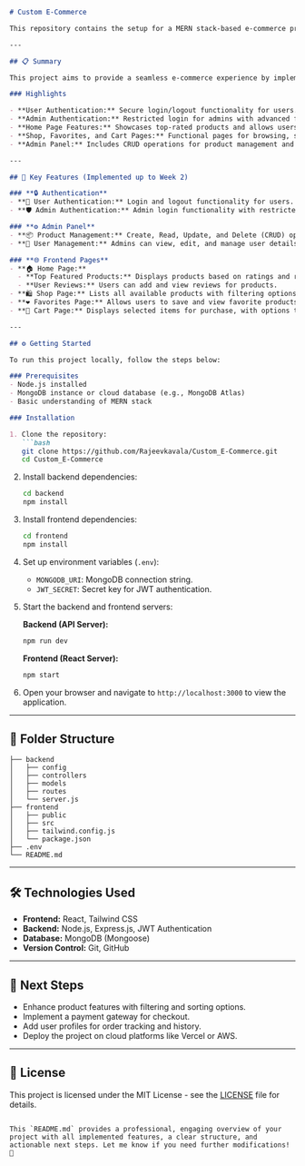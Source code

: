 
```markdown
# Custom E-Commerce

This repository contains the setup for a MERN stack-based e-commerce project, designed to demonstrate a full-stack application with user and admin functionalities. The project integrates a responsive frontend, a powerful backend, and a robust database.

---

## 📋 Summary

This project aims to provide a seamless e-commerce experience by implementing user authentication, an admin panel for product and user management, and interactive pages for shopping, reviews, and more.

### Highlights

- **User Authentication:** Secure login/logout functionality for users.
- **Admin Authentication:** Restricted login for admins with advanced features.
- **Home Page Features:** Showcases top-rated products and allows users to add and view reviews.
- **Shop, Favorites, and Cart Pages:** Functional pages for browsing, saving, and purchasing products.
- **Admin Panel:** Includes CRUD operations for product management and user administration.

---

## 🔑 Key Features (Implemented up to Week 2)

### **🔒 Authentication**
- **👤 User Authentication:** Login and logout functionality for users.
- **🛡️ Admin Authentication:** Admin login functionality with restricted access to admin features.

### **⚙️ Admin Panel**
- **📦 Product Management:** Create, Read, Update, and Delete (CRUD) operations for products.
- **👥 User Management:** Admins can view, edit, and manage user details.

### **🌐 Frontend Pages**
- **🏠 Home Page:**
  - **Top Featured Products:** Displays products based on ratings and reviews.
  - **User Reviews:** Users can add and view reviews for products.
- **🛍️ Shop Page:** Lists all available products with filtering options.
- **❤️ Favorites Page:** Allows users to save and view favorite products.
- **🛒 Cart Page:** Displays selected items for purchase, with options to edit quantities or proceed to checkout.

---

## ⚙️ Getting Started

To run this project locally, follow the steps below:

### Prerequisites
- Node.js installed
- MongoDB instance or cloud database (e.g., MongoDB Atlas)
- Basic understanding of MERN stack

### Installation

1. Clone the repository:
   ```bash
   git clone https://github.com/Rajeevkavala/Custom_E-Commerce.git
   cd Custom_E-Commerce
   ```

2. Install backend dependencies:
   ```bash
   cd backend
   npm install
   ```

3. Install frontend dependencies:
   ```bash
   cd frontend
   npm install
   ```

4. Set up environment variables (`.env`):
   - `MONGODB_URI`: MongoDB connection string.
   - `JWT_SECRET`: Secret key for JWT authentication.

5. Start the backend and frontend servers:

   **Backend (API Server):**
   ```bash
   npm run dev
   ```

   **Frontend (React Server):**
   ```bash
   npm start
   ```

6. Open your browser and navigate to `http://localhost:3000` to view the application.

---

## 📂 Folder Structure

```plaintext
├── backend
│   ├── config
│   ├── controllers
│   ├── models
│   ├── routes
│   └── server.js
├── frontend
│   ├── public
│   ├── src
│   ├── tailwind.config.js
│   └── package.json
├── .env
└── README.md
```

---

## 🛠️ Technologies Used

- **Frontend:** React, Tailwind CSS
- **Backend:** Node.js, Express.js, JWT Authentication
- **Database:** MongoDB (Mongoose)
- **Version Control:** Git, GitHub

---

## 🎯 Next Steps

- Enhance product features with filtering and sorting options.
- Implement a payment gateway for checkout.
- Add user profiles for order tracking and history.
- Deploy the project on cloud platforms like Vercel or AWS.

---

## 📜 License

This project is licensed under the MIT License - see the [LICENSE](LICENSE) file for details.
```

This `README.md` provides a professional, engaging overview of your project with all implemented features, a clear structure, and actionable next steps. Let me know if you need further modifications! 🚀
